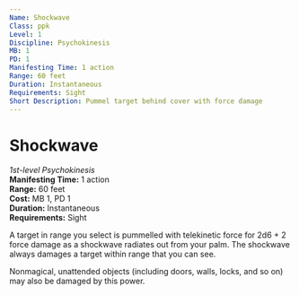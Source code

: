 ```yaml
---
Name: Shockwave
Class: ppk
Level: 1
Discipline: Psychokinesis
MB: 1
PD: 1
Manifesting Time: 1 action
Range: 60 feet
Duration: Instantaneous
Requirements: Sight
Short Description: Pummel target behind cover with force damage
---
```

# Shockwave
*1st-level Psychokinesis*\
**Manifesting Time:** 1 action\
**Range:** 60 feet\
**Cost:** MB 1, PD 1\
**Duration:** Instantaneous\
**Requirements:** Sight

A target in range you select is pummelled
with telekinetic force for 2d6 + 2 force damage as a shockwave
radiates out from your palm. The shockwave always damages
a target within range that you can see.

Nonmagical, unattended objects (including doors, walls, locks,
and so on) may also be damaged by this power.
